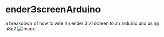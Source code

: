 # ender3screenArduino
a breakdown of how to wire an ender 3 v1 screen to an arduino uno using u8g2
![Image](https://github.com/user-attachments/assets/332371e8-bb80-4daa-8b4c-a3366bb5d85b)
